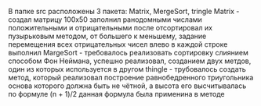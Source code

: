 В папке src расположены 3 пакета:
Matrix, MergeSort, tringle
Matrix - создал матрицу 100x50 заполнил ранодомными числами положительными и отрицательными
после отсортировал их пузырьковым методом, от большего к меньшему, задание перемещения всех отрицательных чисел влево в каждой строке выполнил
MargeSort - требовалось реализовать сортировку слиянием способом Фон Неймана, успешно реализовал, созданием двух метдов, один из которых используется в другом
thingle - трубовалось создать метод, который реализовал построение равнобедренного триугольника основа которого должна быть не чётной, а высота его высчитывалась по формуле
(n + 1)/2  данная формула была применина в методе
